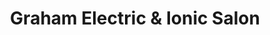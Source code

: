 ---
title: "Graham Electric & Ionic Salon"
url: /arkansas-city/graham-electric-and-ionic-salon/
shop: hairdresser
---
